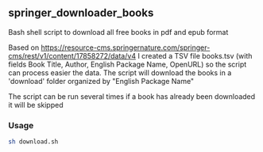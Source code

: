 ## springer_downloader_books
Bash shell script to download all free books in pdf and epub format

Based on https://resource-cms.springernature.com/springer-cms/rest/v1/content/17858272/data/v4 I created a TSV file books.tsv (with fields 
Book Title,	Author,	English Package Name, OpenURL) so the script can process easier the data. The script will download the books in a 'download' folder organized by "English Package Name"

The script can be run several times if a book has already been downloaded it will be skipped

### Usage
```bash
sh download.sh
```

